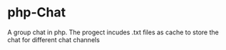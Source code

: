 php-Chat
========

A group chat in php.
The progect incudes .txt files as cache to store the chat for different chat channels
